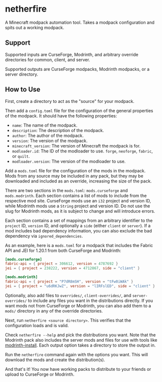 netherfire
==========

A Minecraft modpack automation tool. Takes a modpack configuration and spits out a working modpack.

## Support
Supported inputs are CurseForge, Modrinth, and arbitrary override directories for common, client, and server.

Supported outputs are CurseForge modpacks, Modrinth modpacks, or a server directory.

## How to Use

First, create a directory to act as the "source" for your modpack.

Then add a `config.toml` file for the configuration of the general properties of the modpack. It should have the
following properties:

- `name`: The name of the modpack.
- `description`: The description of the modpack.
- `author`: The author of the modpack.
- `version`: The version of the modpack.
- `minecraft_version`: The version of Minecraft the modpack is for.
- `modloader.id`: The ID of the modloader to use. `forge`, `neoforge`, `fabric`, or `quilt`.
- `modloader.version`: The version of the modloader to use.

Add a `mods.toml` file for the configuration of the mods in the modpack. Mods from any source may be included in any
pack, but they may be downloaded and included as an override, increasing the size of the pack.

There are two sections in the `mods.toml`: `mods.curseforge` and `mods.modrinth`. Each section contains a list of
mods to include from the respective mod site. CurseForge mods use an `i32` project and version ID, while Modrinth mods
use
a `String` project and version ID. Do not use the slug for Modrinth mods, as it is subject to change and will introduce
errors.

Each section contains a set of mappings from an arbitrary identifier to the `project` ID, `version` ID, and optionally
a `side` (either `client` or `server`). If a mod includes bad dependency information, you can also exclude the bad
dependency via `ignored_dependencies`.

As an example, here is a `mods.toml` for a modpack that includes the Fabric API and JEI for 1.20.1 from both CurseForge
and Modrinth:

```toml
[mods.curseforge]
fabric-api = { project = 306612, version = 4787692 }
jei = { project = 238222, version = 4712867, side = "client" }

[mods.modrinth]
fabric-api = { project = "P7dR8mSH", version = "tFw0iWAk" }
jei = { project = "u6dRKJwZ", version = "lIRFslED", side = "client" }
```

Optionally, also add files to `overrides/`, `client-overrides/`, and `server-overrides/` to include any files you want
in the distributions directly. If you want mods not from CurseForge or Modrinth, you can also add them to a `mods/`
directory in any of the override directories.

Next, run `netherfire <source directory>`. This verifies that the configuration loads and is valid.

Check `netherfire --help` and pick the distributions you want. Note that the Modrinth pack also includes the server
mods and files for use with tools like [modrinth-install](https://github.com/nothub/mrpack-install). Each output option
takes a directory to store the output in.

Run the `netherfire` command again with the options you want. This will download the mods and create the
distribution(s).

And that's it! You now have working packs to distribute to your friends or upload to CurseForge or Modrinth.
